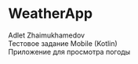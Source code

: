 # WeatherApp

Adlet Zhaimukhamedov\
Тестовое задание Mobile (Kotlin)\
Приложение для просмотра погоды
